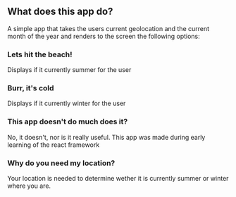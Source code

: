 ## What does this app do?

A simple app that takes the users current geolocation and the current month of the year and renders to the screen the following options:

### Lets hit the beach!

Displays if it currently summer for the user

### Burr, it's cold

Displays if it currently winter for the user

### This app doesn't do much does it?

No, it doesn't, nor is it really useful. This app was made during early learning of the react framework

### Why do you need my location?

Your location is needed to determine wether it is currently summer or winter where you are.
